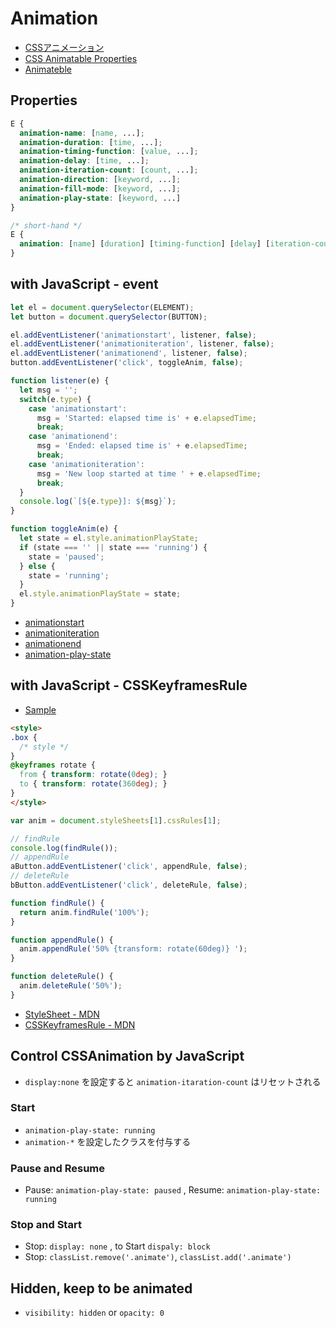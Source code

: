 # Animation
- [CSSアニメーション](https://developer.mozilla.org/ja/docs/Web/CSS/CSS_Animations/Using_CSS_animations)
- [CSS Animatable Properties](https://developer.mozilla.org/en-US/docs/Web/CSS/CSS_animated_properties)
- [Animateble](http://leaverou.github.io/animatable/)

## Properties

```css
E {
  animation-name: [name, ...];
  animation-duration: [time, ...];
  animation-timing-function: [value, ...];
  animation-delay: [time, ...];
  animation-iteration-count: [count, ...];
  animation-direction: [keyword, ...];
  animation-fill-mode: [keyword, ...];
  animation-play-state: [keyword, ...]
}

/* short-hand */
E {
  animation: [name] [duration] [timing-function] [delay] [iteration-count] [direction] [fill-mode] [play-state];
}
```

## with JavaScript - event

```js
let el = document.querySelector(ELEMENT);
let button = document.querySelector(BUTTON);

el.addEventListener('animationstart', listener, false);
el.addEventListener('animationiteration', listener, false);
el.addEventListener('animationend', listener, false);
button.addEventListener('click', toggleAnim, false);

function listener(e) {
  let msg = '';
  switch(e.type) {
    case 'animationstart': 
      msg = 'Started: elapsed time is' + e.elapsedTime;
      break;
    case 'animationend': 
      msg = 'Ended: elapsed time is' + e.elapsedTime;
      break;
    case 'animationiteration': 
      msg = 'New loop started at time ' + e.elapsedTime;
      break;
  }
  console.log(`[${e.type}]: ${msg}`);
}

function toggleAnim(e) {
  let state = el.style.animationPlayState;
  if (state === '' || state === 'running') {
    state = 'paused';
  } else {
    state = 'running';
  }
  el.style.animationPlayState = state;
}
```

- [animationstart](https://developer.mozilla.org/en-US/docs/Web/Events/animationstart)
- [animationiteration](https://developer.mozilla.org/en-US/docs/Web/Events/animationiteration)
- [animationend](https://developer.mozilla.org/en-US/docs/Web/Events/animationend)
- [animation-play-state](https://developer.mozilla.org/ja/docs/Web/CSS/animation-play-state)


## with JavaScript - CSSKeyframesRule

- [Sample](https://jsfiddle.net/walfo/ju4tbe3w/)

```html
<style>
.box {
  /* style */
}
@keyframes rotate {
  from { transform: rotate(0deg); }
  to { transform: rotate(360deg); }
}
</style>
```

```js
var anim = document.styleSheets[1].cssRules[1];

// findRule
console.log(findRule());
// appendRule
aButton.addEventListener('click', appendRule, false);
// deleteRule
bButton.addEventListener('click', deleteRule, false);

function findRule() {
  return anim.findRule('100%');
}

function appendRule() {
  anim.appendRule('50% {transform: rotate(60deg)} ');
}

function deleteRule() {
  anim.deleteRule('50%');
}
```

- [StyleSheet - MDN](https://developer.mozilla.org/en-US/docs/Web/API/StyleSheet)
- [CSSKeyframesRule - MDN](https://developer.mozilla.org/ja/docs/Web/API/CSSKeyframesRule)


## Control CSSAnimation by JavaScript
- `display:none` を設定すると `animation-itaration-count` はリセットされる

### Start
- `animation-play-state: running`
- `animation-*` を設定したクラスを付与する

### Pause and Resume
- Pause: `animation-play-state: paused` , Resume: `animation-play-state: running`

### Stop and Start
- Stop: `display: none` , to Start `dispaly: block`
- Stop: `classList.remove('.animate')`, `classList.add('.animate')`

## Hidden, keep to be animated
- `visibility: hidden` or `opacity: 0`


